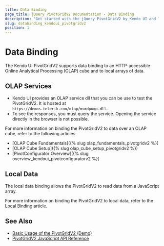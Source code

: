 ```yaml
---
title: Data Binding
page_title: jQuery PivotGridV2 Documentation - Data Binding
description: "Get started with the jQuery PivotGridV2 by Kendo UI and learn about the OLAP cube configuration for performing data binding."
slug: databinding_kendoui_pivotgridv2
position: 1
---
```


# Data Binding

The Kendo UI PivotGridV2 supports data binding to an HTTP-accessible Online Analytical Processing (OLAP) cube and to local arrays of data.

## OLAP Services

* Kendo UI provides an OLAP service dll that you can be use to test the PivotGridV2. It is hosted at `https://demos.telerik.com/olap/msmdpump.dll`. 
* To see the responses, you must query the service. Opening the service directly in the browser is not possible. 

For more information on binding the PivotGridV2 to data over an OLAP cube, refer to the following articles:

* [OLAP Cube Fundamentals]({% slug olap_fundamentals_pivotgridv2 %})
* [OLAP Cube Setup]({% slug olap_cube_setup_pivotgridv2 %})
* [PivotConfigurator Overview]({% slug overview_kendoui_pivotconfiguratorv2 %})

## Local Data

The local data binding allows the PivotGridV2 to read data from a JavaScript array.

For more information on binding the PivotGridV2 to local data, refer to the [Local Binding](https://docs.telerik.com/kendo-ui/controls/pivotgridv2/binding/local-binding) article.

## See Also

* [Basic Usage of the PivotGridV2 (Demo)](https://demos.telerik.com/kendo-ui/pivotgridv2/index)
* [PivotGridV2 JavaScript API Reference](/api/javascript/ui/pivotgridv2)
